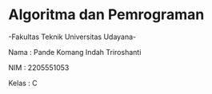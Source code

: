 # Algoritma dan Pemrograman

-Fakultas Teknik Universitas Udayana-

Nama    : Pande Komang Indah Triroshanti

NIM     : 2205551053

Kelas   : C

